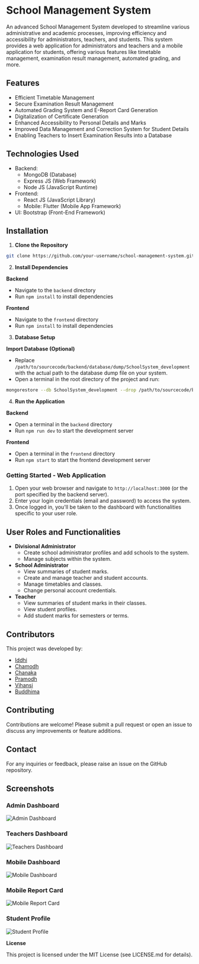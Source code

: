 # School Management System

An advanced School Management System developed to streamline various administrative and academic processes, improving efficiency and accessibility for administrators, teachers, and students. This system provides a web application for administrators and teachers and a mobile application for students, offering various features like timetable management, examination result management, automated grading, and more.

## Features

-   Efficient Timetable Management
-   Secure Examination Result Management
-   Automated Grading System and E-Report Card Generation
-   Digitalization of Certificate Generation
-   Enhanced Accessibility to Personal Details and Marks
-   Improved Data Management and Correction System for Student Details
-   Enabling Teachers to Insert Examination Results into a Database

## Technologies Used

-   Backend:
    -   MongoDB (Database)
    -   Express JS (Web Framework)
    -   Node JS (JavaScript Runtime)
-   Frontend:
    -   React JS (JavaScript Library)
    -   Mobile: Flutter (Mobile App Framework)
-   UI: Bootstrap (Front-End Framework)

## Installation

1. **Clone the Repository**

```bash
git clone https://github.com/your-username/school-management-system.git
```

2. **Install Dependencies**

**Backend**

-   Navigate to the `backend` directory
-   Run `npm install` to install dependencies

**Frontend**

-   Navigate to the `frontend` directory
-   Run `npm install` to install dependencies

3. **Database Setup**

**Import Database (Optional)**

-   Replace `/path/to/sourcecode/backend/database/dump/SchoolSystem_development` with the actual path to the database dump file on your system.
-   Open a terminal in the root directory of the project and run:

```bash
mongorestore --db SchoolSystem_development --drop /path/to/sourcecode/backend/database/dump/SchoolSystem_development
```

4. **Run the Application**

**Backend**

-   Open a terminal in the `backend` directory
-   Run `npm run dev` to start the development server

**Frontend**

-   Open a terminal in the `frontend` directory
-   Run `npm start` to start the frontend development server

### Getting Started - Web Application

1. Open your web browser and navigate to `http://localhost:3000` (or the port specified by the backend server).
2. Enter your login credentials (email and password) to access the system.
3. Once logged in, you'll be taken to the dashboard with functionalities specific to your user role.

## User Roles and Functionalities

-   **Divisional Administrator**
    -   Create school administrator profiles and add schools to the system.
    -   Manage subjects within the system.
-   **School Administrator**
    -   View summaries of student marks.
    -   Create and manage teacher and student accounts.
    -   Manage timetables and classes.
    -   Change personal account credentials.
-   **Teacher**
    -   View summaries of student marks in their classes.
    -   View student profiles.
    -   Add student marks for semesters or terms.

## Contributors

This project was developed by:

-   [Iddhi](https://github.com/iddhi-sulakshana)
-   [Chamodh](https://github.com/chamodhpereira)
-   [Chanaka](https://github.com/gncranasingha)
-   [Pramodh](https://github.com/PramodMannapperuma)
-   [Vihansi](https://github.com/VihansiPerera)
-   [Buddhima](https://github.com/buddhimac111)

## Contributing

Contributions are welcome! Please submit a pull request or open an issue to discuss any improvements or feature additions.

## Contact

For any inquiries or feedback, please raise an issue on the GitHub repository.

## Screenshots

### Admin Dashboard

![Admin Dashboard](/screenshots/1.jpg)

### Teachers Dashboard

![Teachers Dashboard](/screenshots/2.jpg)

### Mobile Dashboard

![Mobile Dashboard](/screenshots/3.jpg)

### Mobile Report Card

![Mobile Report Card](/screenshots/4.jpg)

### Student Profile

![Student Profile](/screenshots/5.jpg)

**License**

This project is licensed under the MIT License (see LICENSE.md for details).
